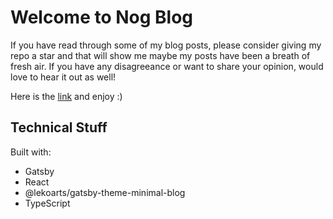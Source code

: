 # Welcome to Nog Blog

If you have read through some of my blog posts, please consider giving my repo a star and that
will show me maybe my posts have been a breath of fresh air. If you have any disagreeance or
want to share your opinion, would love to hear it out as well!

Here is the [link](https://nog-blog.netlify.app/vi-keybindings-as-a-noob/) and enjoy :)

## Technical Stuff

Built with:
- Gatsby
- React
- @lekoarts/gatsby-theme-minimal-blog
- TypeScript
